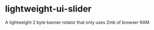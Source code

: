 lightweight-ui-slider
=====================

A lightweight 2 byte banner rotator that only uses 2mb of browser RAM
